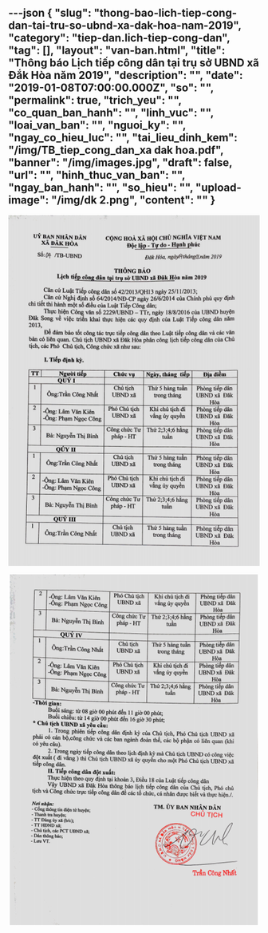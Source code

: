 ---json
{
    "slug": "thong-bao-lich-tiep-cong-dan-tai-tru-so-ubnd-xa-dak-hoa-nam-2019",
    "category": "tiep-dan.lich-tiep-cong-dan",
    "tag": [],
    "layout": "van-ban.html",
    "title": "Thông báo Lịch tiếp công dân tại trụ sở UBND xã Đắk Hòa năm 2019",
    "description": "",
    "date": "2019-01-08T07:00:00.000Z",
    "so": "",
    "permalink": true,
    "trich_yeu": "",
    "co_quan_ban_hanh": "",
    "linh_vuc": "",
    "loai_van_ban": "",
    "nguoi_ky": "",
    "ngay_co_hieu_luc": "",
    "tai_lieu_dinh_kem": "/img/TB_tiep_cong_dan_xa dak hoa.pdf",
    "banner": "/img/images.jpg",
    "draft": false,
    "url": "",
    "hinh_thuc_van_ban": "",
    "ngay_ban_hanh": "",
    "so_hieu": "",
    "upload-image": "/img/dk 2.png",
    "__content__": ""
}
---
<p><img alt="" src="/img/dk 1.png" /></p>

<p><img alt="" src="/img/dk 2.png" /></p>
